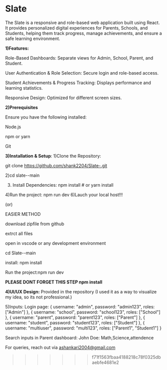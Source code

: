 
# Slate
The Slate  is a responsive and role-based web application built using React. It provides personalized digital experiences for Parents, Schools, and Students, helping them track progress, manage achievements, and ensure a safe learning environment.

**1)Features:**

Role-Based Dashboards: Separate views for Admin, School, Parent, and Student.

User Authentication & Role Selection: Secure login and role-based access.

Student Achievements & Progress Tracking: Displays performance and learning statistics.

Responsive Design: Optimized for different screen sizes.

**2)Prerequisites**

Ensure you have the following installed:

Node.js

npm or yarn

Git

**3)Installation & Setup**:
1)Clone the Repository:

git clone https://github.com/shank2204/Slate-.git

2)cd slate--main

3) Install Dependencies:
npm install  # or yarn install



4)Run the project:
npm run dev
6)Lauch your local host!!!

 (or)
 
EASIER METHOD 

download zipfile from github

extrct all files

open in vscode or any development environment

cd Slate--main

install: npm install

Run the project:npm run dev

**PLEASE DONT FORGET THIS STEP npm install**


 **4)UI/UX Design:**
Provided in the repository
(I used it as a way to visualize my idea, so its not professional.)

5)Inputs:
Login page:
    { username: "admin", password: "admin123", roles: ["Admin"] },
    { username: "school", password: "school123", roles: ["School"] },
    { username: "parent", password: "parent123", roles: ["Parent"] },
    { username: "student", password: "student123", roles: ["Student"] },
    { username: "multiuser", password: "multi123", roles: ["Parent1", "Student1"] }

Search inputs in Parent dashboard:
John Doe:
Math,Science,attendence


For queries, reach out via ashankari2004@gmail.com

>>>>>>> f71f1563fbaa4188218c78f0325dbaebfe4681e2
